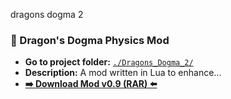dragons dogma 2

### 🐉 Dragon's Dogma Physics Mod

- **Go to project folder:** [`./Dragons_Dogma_2/`](./Dragons_Dogma_2/)
- **Description:** A mod written in Lua to enhance...
- **[➡️ Download Mod v0.9 (RAR) ⬅️](https://github.com/mauricios11/VIDEOGAME_MODDING/raw/main/Dragons_Dogma_2/physics/reference_code/physics_enhanced.rar)**